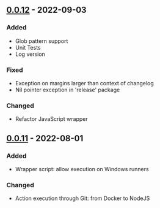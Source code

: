 ## [0.0.12] - 2022-09-03
### Added
- Glob pattern support
- Unit Tests
- Log version

### Fixed
- Exception on margins larger than context of changelog
- Nil pointer exception in 'release' package

### Changed
- Refactor JavaScript wrapper

## [0.0.11] - 2022-08-01
### Added
- Wrapper script: allow execution on Windows runners

### Changed
- Action execution through Git: from Docker to NodeJS

[0.0.12]: https://github.com/anton-yurchenko/git-release/compare/0.0.11...0.0.12
[0.0.11]: https://github.com/anton-yurchenko/git-release/releases/tag/0.0.11